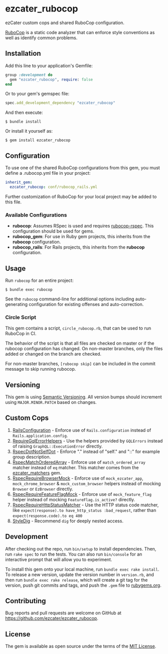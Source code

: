 # ezcater_rubocop

ezCater custom cops and shared RuboCop configuration.

[RuboCop](https://github.com/bbatsov/rubocop) is a static code analyzer that
can enforce style conventions as well as identify common problems.

## Installation

Add this line to your application's Gemfile:

```ruby
group :development do
  gem "ezcater_rubocop", require: false
end
```

Or to your gem's gemspec file:

```ruby
spec.add_development_dependency "ezcater_rubocop"
```

And then execute:

    $ bundle install

Or install it yourself as:

    $ gem install ezcater_rubocop

## Configuration

To use one of the shared RuboCop configurations from this gem, you must define a
.rubocop.yml file in your project:

```yaml
inherit_gem:
  ezcater_rubocop: conf/rubocop_rails.yml
```

Further customization of RuboCop for your local project may be added to this file.

### Available Configurations

- **rubocop**: Assumes RSpec is used and requires [rubocop-rspec](https://github.com/backus/rubocop-rspec).
  This configuration should be used for gems.
- **rubocop_gem**: For use in Ruby gem projects, this inherits from the **rubocop** configuration.
- **rubocop_rails**: For Rails projects, this inherits from the **rubocop** configuration.

## Usage

Run `rubocop` for an entire project:

    $ bundle exec rubocop

See the `rubocop` command-line for additional options including auto-generating
configuration for existing offenses and auto-correction.

### Circle Script

This gem contains a script, `circle_rubocop.rb`, that can be used to run RuboCop in CI.

The behavior of the script is that all files are checked on master or if the rubocop
configuration has changed. On non-master branches, only the files added or changed on
the branch are checked.

For non-master branches, `[rubocop skip]` can be included in the commit message to skip
running rubocop.

## Versioning

This gem is using [Semantic Versioning](https://semver.org/). All version bumps should increment using `MAJOR.MINOR.PATCH` based on changes.

## Custom Cops

1. [RailsConfiguration](https://github.com/ezcater/ezcater_rubocop/blob/master/lib/rubocop/cop/ezcater/rails_configuration.rb) - Enforce use of `Rails.configuration` instead of `Rails.application.config`.
1. [RequireGqlErrorHelpers](https://github.com/ezcater/ezcater_rubocop/blob/master/lib/rubocop/cop/ezcater/require_gql_error_helpers.rb) - Use the helpers provided by `GQLErrors` instead of raising `GraphQL::ExecutionError` directly.
1. [RspecDotNotSelfDot](https://github.com/ezcater/ezcater_rubocop/blob/master/lib/rubocop/cop/ezcater/rspec_dot_not_self_dot.rb) - Enforce ".<class method>" instead of "self.<class method>" and "::<class method>" for example group description.
1. [RspecMatchOrderedArray](https://github.com/ezcater/ezcater_rubocop/blob/master/lib/rubocop/cop/ezcater/rspec_match_ordered_array.rb) - Enforce use of `match_ordered_array` matcher instead of `eq` matcher. This matcher comes from the [ezcater_matchers](https://github.com/ezcater/ezcater_matchers) gem.
1. [RspecRequireBrowserMock](https://github.com/ezcater/ezcater_rubocop/blob/master/lib/rubocop/cop/ezcater/rspec_require_browser_mock.rb) - Enforce use of `mock_ezcater_app`, `mock_chrome_browser` & `mock_custom_browser` helpers instead of mocking `Browser` or `EzBrowser` directly.
1. [RspecRequireFeatureFlagMock](https://github.com/ezcater/ezcater_rubocop/blob/master/lib/rubocop/cop/ezcater/rspec_require_feature_flag_mock.rb) - Enforce use of `mock_feature_flag` helper instead of mocking `FeatureFlag.is_active?` directly.
1. [RspecRequireHttpStatusMatcher](https://github.com/ezcater/ezcater_rubocop/blob/master/lib/rubocop/cop/ezcater/rspec_require_http_status_matcher.rb) - Use the HTTP status code matcher, like `expect(response).to have_http_status :bad_request`, rather than `expect(response.code).to eq 400`
1. [StyleDig](https://github.com/ezcater/ezcater_rubocop/blob/master/lib/rubocop/cop/ezcater/style_dig.rb) - Recommend `dig` for deeply nested access.

## Development

After checking out the repo, run `bin/setup` to install dependencies. Then, run `rake spec` to run the tests. You can also run `bin/console` for an interactive prompt that will allow you to experiment.

To install this gem onto your local machine, run `bundle exec rake install`. To release a new version, update the version number in `version.rb`, and then run `bundle exec rake release`, which will create a git tag for the version, push git commits and tags, and push the `.gem` file to [rubygems.org](https://rubygems.org).

## Contributing

Bug reports and pull requests are welcome on GitHub at https://github.com/ezcater/ezcater_rubocop.

## License

The gem is available as open source under the terms of the [MIT License](http://opensource.org/licenses/MIT).
